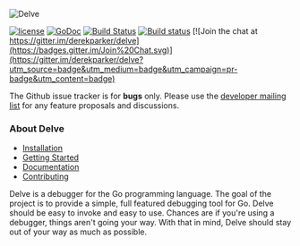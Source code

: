 ![Delve](https://raw.githubusercontent.com/derekparker/delve/master/assets/delve_horizontal.png)

[![license](http://img.shields.io/badge/license-MIT-blue.svg)](https://raw.githubusercontent.com/derekparker/delve/master/LICENSE)
[![GoDoc](https://godoc.org/github.com/derekparker/delve?status.svg)](https://godoc.org/github.com/derekparker/delve)
[![Build Status](https://travis-ci.org/derekparker/delve.svg?branch=travis-ci)](https://travis-ci.org/derekparker/delve)
[![Build status](https://ci.appveyor.com/api/projects/status/9e9edx1qlp3145j5?svg=true)](https://ci.appveyor.com/project/derekparker/delve)
[![Join the chat at https://gitter.im/derekparker/delve](https://badges.gitter.im/Join%20Chat.svg)](https://gitter.im/derekparker/delve?utm_source=badge&utm_medium=badge&utm_campaign=pr-badge&utm_content=badge)

The Github issue tracker is for **bugs** only. Please use the [developer mailing list](https://groups.google.com/forum/#!forum/delve-dev) for any feature proposals and discussions.

### About Delve

- [Installation](Documentation/installation)
- [Getting Started](Documentation/cli/getting_started)
- [Documentation](Documentation)
- [Contributing](CONTRIBUTING.md)

Delve is a debugger for the Go programming language. The goal of the project is to provide a simple, full featured debugging tool for Go. Delve should be easy to invoke and easy to use. Chances are if you're using a debugger, things aren't going your way. With that in mind, Delve should stay out of your way as much as possible.
